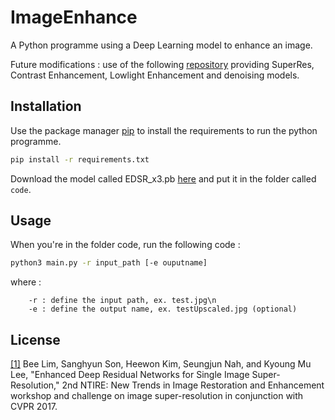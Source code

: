 # ImageEnhance
A Python programme using a Deep Learning model to enhance an image.

Future modifications : use of the following [repository](https://github.com/swz30/MIRNetv2) providing SuperRes, Contrast Enhancement, Lowlight Enhancement and denoising models.

## Installation

Use the package manager [pip](https://pip.pypa.io/en/stable/) to install the requirements to run the python programme.

```bash
pip install -r requirements.txt
```

Download the model called EDSR_x3.pb [here](https://github.com/Saafke/EDSR_Tensorflow/tree/master/models) and put it in the folder called ```code```.

## Usage

When you're in the folder code, run the following code :

```bash
python3 main.py -r input_path [-e ouputname]
```
where :
```
    -r : define the input path, ex. test.jpg\n
    -e : define the output name, ex. testUpscaled.jpg (optional)
```
## License

[[1]](https://openaccess.thecvf.com/content_cvpr_2017_workshops/w12/papers/Lim_Enhanced_Deep_Residual_CVPR_2017_paper.pdf) Bee Lim, Sanghyun Son, Heewon Kim, Seungjun Nah, and Kyoung Mu Lee, "Enhanced Deep Residual Networks for Single Image Super-Resolution," 2nd NTIRE: New Trends in Image Restoration and Enhancement workshop and challenge on image super-resolution in conjunction with CVPR 2017. 
